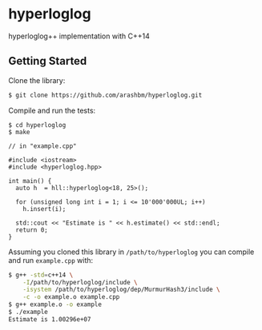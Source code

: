 # hyperloglog
hyperloglog++ implementation with C++14

## Getting Started

Clone the library:
```bash
$ git clone https://github.com/arashbm/hyperloglog.git
```

Compile and run the tests:
```
$ cd hyperloglog
$ make
```


```
// in "example.cpp"

#include <iostream>
#include <hyperloglog.hpp>

int main() {
  auto h  = hll::hyperloglog<18, 25>();

  for (unsigned long int i = 1; i <= 10'000'000UL; i++)
    h.insert(i);

  std::cout << "Estimate is " << h.estimate() << std::endl;
  return 0;
}
```

Assuming you cloned this library in `/path/to/hyperloglog` you can compile
and run `example.cpp` with:

```bash
$ g++ -std=c++14 \
    -I/path/to/hyperloglog/include \
    -isystem /path/to/hyperloglog/dep/MurmurHash3/include \
    -c -o example.o example.cpp
$ g++ example.o -o example
$ ./example
Estimate is 1.00296e+07

```
